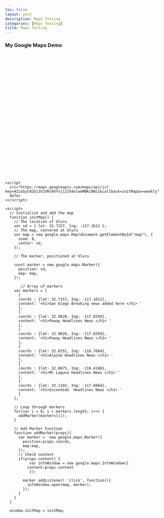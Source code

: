 ```yaml
---
toc: false
layout: post
description: Maps Testing
categories: [Maps Testing]
title: Maps Testing
---
```


<html>
  <head>
    <title>Add Map</title>
    <style>
    #map {
      height: 400px; /* The height is 400 pixels */
      width: 100%; /* The width is the width of the web page */
    }
    </style>
  </head>
  <body>
    <h3>My Google Maps Demo</h3>
    <!--The div element for the map -->
    <div id="map"></div>


    <script
      src="https://maps.googleapis.com/maps/api/js?key=AIzaSyCN2Uj3V2VRs9VYvj121X4olweMBKcBNzI&callback=initMap&v=weekly"
      defer
    ></script>
    
    <script>                              
      // Initialize and add the map
      function initMap() {
        // The location of Uluru
        var sd = { lat: 32.7157, lng: -117.1611 };
        // The map, centered at Uluru
        var map = new google.maps.Map(document.getElementById("map"), {
          zoom: 8,
          center: sd,
        });
                                 
        // The marker, positioned at Uluru
        
        const marker = new google.maps.Marker({
          position: sd,
          map: map,
        });
        
           // Array of markers 
        var markers = [
          {
          coords : {lat: 32.7157, Ing: -117.1611}, 
          content: '<h1>San Diego Breaking news added here </h1> ' 
          },
          {
          coords : {lat: 32.9628, Ing: -117.0359}, 
          content: '<h1>Poway Headlines News </h1> '  
          }, 
          {
          coords : {lat: 32.9628, Ing: -117.0359}, 
          content: '<h1>Poway Headlines News </h1> '  
          }, 
          {  
          coords : {lat: 32.8351, Ing: -116.7664}, 
          content: '<h1>Alpine Headlines News </h1> '  
          }, 
          {
          coords : {lat: 32.8675, Ing: -116.4188}, 
          content: '<h1>Mt Laguna Headlines News </h1> '  
          },
          {
          coords : {lat: 33.1192, Ing: -117.0864}, 
          content: '<h1>Escondido  Headlines News </h1> '  
          }	
        ];
      
        // Loop through markers 
        for(var i = 0; i < markers.length; i++) { 
          addMarker(markers[i]); 
        }
                                          
        // Add Marker Function 
        function addMarker(props){ 
          var marker =  new google.maps.Marker({ 
            position:props.coords, 
            map:map, 
          });
          // Check content 
          if(props.content) { 
               var infoWindow = new google.maps.InfoWindow({ 
              content:props.content 
               });

            marker.addListener( 'click', function(){ 
              infoWindow.open(map, marker); 
            });
          }
        }                                          
      }

      window.initMap = initMap;
  </script>

</body>
</html>
